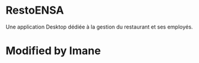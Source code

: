 # RestoENSA
Une application Desktop dédiée à la gestion du restaurant et ses employés.

# Modified by Imane
